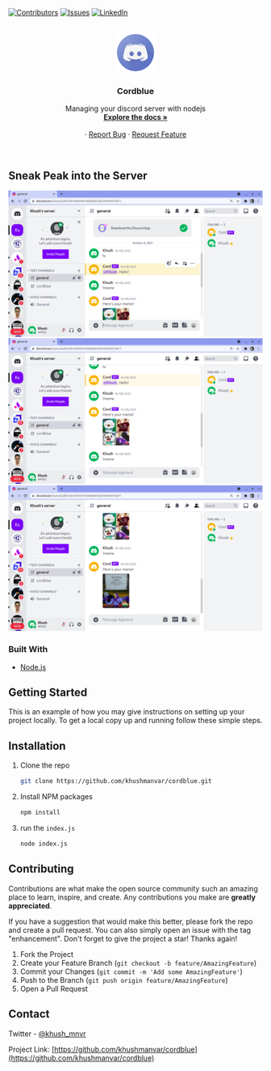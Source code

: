 <div id="top"></div>

[![Contributors][contributors-shield]][contributors-url]
[![Issues][issues-shield]][issues-url]
[![LinkedIn][linkedin-shield]][linkedin-url]

<br />
<div align="center">
  <a href="https://github.com/khushmanvar/cordblue">
    <img src="images/logo.png" alt="Logo" width="80" height="80">
  </a>

  <h3 align="center">Cordblue</h3>

  <p align="center">
    Managing your discord server with nodejs
    <br />
    <a href="https://github.com/khushmanvar/cordblue"><strong>Explore the docs »</strong></a>
    <br />
    <br />
    ·
    <a href="https://github.com/khushmanvar/cordblue/issues">Report Bug</a>
    ·
    <a href="https://github.com/khushmanvar/cordblue/issues">Request Feature</a>
  </p>
</div>

<br></brs>
<!-- ABOUT THE PROJECT -->
## Sneak Peak into the Server

![ss1][ss1]
![ss2][ss2]
![ss3][ss3]

### Built With

* [Node.js](https://nodejs.org/)

<!-- GETTING STARTED -->
## Getting Started

This is an example of how you may give instructions on setting up your project locally.
To get a local copy up and running follow these simple steps.


## Installation

1. Clone the repo
   ```sh
   git clone https://github.com/khushmanvar/cordblue.git
   ```
2. Install NPM packages
   ```sh
   npm install
   ```
3. run the `index.js`
   ```sh
   node index.js
   ```

<!-- CONTRIBUTING -->
## Contributing

Contributions are what make the open source community such an amazing place to learn, inspire, and create. Any contributions you make are **greatly appreciated**.

If you have a suggestion that would make this better, please fork the repo and create a pull request. You can also simply open an issue with the tag "enhancement".
Don't forget to give the project a star! Thanks again!

1. Fork the Project
2. Create your Feature Branch (`git checkout -b feature/AmazingFeature`)
3. Commit your Changes (`git commit -m 'Add some AmazingFeature'`)
4. Push to the Branch (`git push origin feature/AmazingFeature`)
5. Open a Pull Request


<!-- CONTACT -->
## Contact

Twitter - [@khush_mnvr](https://twitter.com/khush_mnvr) 

Project Link: [https://github.com/khushmanvar/cordblue](https://github.com/khushmanvar/cordblue)


[contributors-shield]: https://img.shields.io/github/contributors/khushmanvar/cordblue.svg?style=for-the-badge
[contributors-url]: https://github.com/khushmanvar/cordblue/graphs/contributors
[forks-shield]: https://img.shields.io/github/forks/khushmanvar/cordblue.svg?style=for-the-badge
[forks-url]: https://github.com/khushmanvar/cordblue/network/members
[stars-shield]: https://img.shields.io/github/stars/khushmanvar/cordblue.svg?style=for-the-badge
[stars-url]: https://github.com/khushmanvar/cordblue/stargazers
[issues-shield]: https://img.shields.io/github/issues/khushmanvar/cordblue.svg?style=for-the-badge
[issues-url]: https://github.com/khushmanvar/cordblue/issues
[license-shield]: https://img.shields.io/github/license/khushmanvar/cordblue.svg?style=for-the-badge
[license-url]: https://github.com/khushmanvar/cordblue/blob/master/LICENSE.txt
[linkedin-shield]: https://img.shields.io/badge/-LinkedIn-black.svg?style=for-the-badge&logo=linkedin&colorB=555
[linkedin-url]: https://linkedin.com/in/khushmanvar

[ss1]: images/ss1.png
[ss2]: images/ss2.png
[ss3]: images/ss3.png
